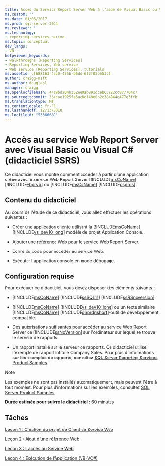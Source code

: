 ```yaml
---
title: Accès du Service Report Server Web à l’aide de Visual Basic ou Visual c# (didacticiel SSRS) | Microsoft Docs
ms.custom: ''
ms.date: 03/06/2017
ms.prod: sql-server-2014
ms.reviewer: ''
ms.technology:
- reporting-services-native
ms.topic: conceptual
dev_langs:
- VB
helpviewer_keywords:
- walkthroughs [Reporting Services]
- Reporting Services, Web service
- Web service [Reporting Services], tutorials
ms.assetid: cf688163-4ac0-475b-b6dd-6f2f05b553c6
author: craigg-msft
ms.author: douglasl
manager: craigg
ms.openlocfilehash: 44a9bd204b352ee0ab891dceb65922cc877704c7
ms.sourcegitcommit: 334cae1925fa5ac6c140e0b2c38c844c477e3ffb
ms.translationtype: MT
ms.contentlocale: fr-FR
ms.lasthandoff: 12/13/2018
ms.locfileid: "53366681"
---
```

# <a name="accessing-the-report-server-web-service-using-visual-basic-or-visual-c-ssrs-tutorial"></a>Accès au service Web Report Server avec Visual Basic ou Visual C# (didacticiel SSRS)
  Ce didacticiel vous montre comment accéder à partir d’une application créée avec le service Web Report Server [!INCLUDE[msCoName](../includes/msconame-md.md)] [!INCLUDE[vbprvb](../includes/vbprvb-md.md)] ou [!INCLUDE[msCoName](../includes/msconame-md.md)] [!INCLUDE[csprcs](../includes/csprcs-md.md)].  
  
## <a name="what-you-will-learn"></a>Contenu du didacticiel  
 Au cours de l'étude de ce didacticiel, vous allez effectuer les opérations suivantes :  
  
-   Créer une application cliente utilisant la [!INCLUDE[msCoName](../includes/msconame-md.md)] [!INCLUDE[vs_dev10_long](../includes/vs-dev10-long-md.md)] modèle de projet Application Console.  
  
-   Ajouter une référence Web pour le service Web Report Server.  
  
-   Écrire du code pour accéder au service Web.  
  
-   Exécuter l'application console en mode débogage.  
  
## <a name="requirements"></a>Configuration requise  
 Pour exécuter ce didacticiel, vous devez disposer des éléments suivants :  
  
-   [!INCLUDE[msCoName](../includes/msconame-md.md)] [!INCLUDE[ssSQL11](../includes/sssql11-md.md)] [!INCLUDE[ssRSnoversion](../includes/ssrsnoversion-md.md)].  
  
-   [!INCLUDE[msCoName](../includes/msconame-md.md)] [!INCLUDE[vs_dev10_long](../includes/vs-dev10-long-md.md)] ou un texte similaire [!INCLUDE[msCoName](../includes/msconame-md.md)] [!INCLUDE[dnprdnshort](../includes/dnprdnshort-md.md)]-outil de développement compatible.  
  
-   Des autorisations suffisantes pour accéder au service Web Report Server de [!INCLUDE[ssNoVersion](../includes/ssnoversion-md.md)] sur l'ordinateur sur lequel se trouve le serveur de rapports.  
  
-   Un rapport installé sur le serveur de rapports. Ce didacticiel utilise l'exemple de rapport intitulé Company Sales. Pour plus d’informations sur les exemples de rapports, consultez [SQL Server Reporting Services Product Samples](https://go.microsoft.com/fwlink/?LinkId=177889).  
  
> [!NOTE]  
>  Les exemples ne sont pas installés automatiquement, mais peuvent l'être à tout moment. Pour plus d’informations sur les exemples, consultez [SQL Server Product Samples](https://go.microsoft.com/fwlink/?LinkId=182887).  
  
 **Durée estimée pour suivre le didacticiel :** 60 minutes  
  
## <a name="tasks"></a>Tâches  
 [Leçon 1 : Création du projet de Client de Service Web](../../2014/tutorials/lesson-1-creating-the-web-service-client-project.md)  
  
 [Leçon 2 : Ajout d’une référence Web](../../2014/tutorials/lesson-2-adding-a-web-reference.md)  
  
 [Leçon 3 : L’accès au Service Web](../../2014/tutorials/lesson-3-accessing-the-web-service.md)  
  
 [Leçon 4 : Exécution de l’Application &#40;VB-VC&#35;&#41;](../../2014/tutorials/lesson-4-running-the-application-vb-vcsharp.md)  
  
  
